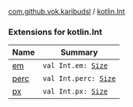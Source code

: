 [com.github.vok.karibudsl](../index.md) / [kotlin.Int](.)

### Extensions for kotlin.Int

| Name | Summary |
|---|---|
| [em](em.md) | `val Int.em: `[`Size`](../-size/index.md) |
| [perc](perc.md) | `val Int.perc: `[`Size`](../-size/index.md) |
| [px](px.md) | `val Int.px: `[`Size`](../-size/index.md) |
